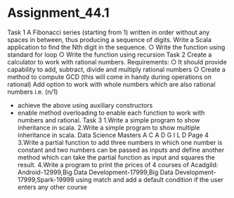 # Assignment_44.1
Task 1
A Fibonacci series (starting from 1) written in order without any spaces in between, thus
producing a sequence of digits.
Write a Scala application to find the Nth digit in the sequence.
○ Write the function using standard for loop
○ Write the function using recursion
Task 2
Create a calculator to work with rational numbers.
Requirements:
○ It should provide capability to add, subtract, divide and multiply rational
numbers
○ Create a method to compute GCD (this will come in handy during operations on
rational)
Add option to work with whole numbers which are also rational numbers i.e. (n/1)
- achieve the above using auxiliary constructors
- enable method overloading to enable each function to work with numbers and rational.
Task 3
1.Write a simple program to show inheritance in scala.
2.Write a simple program to show multiple inheritance in scala.
Data Science Masters
A C A D G I L D Page 4
3.Write a partial function to add three numbers in which one number is constant and two
numbers can be passed as inputs and define another method which can take the partial
function as input and squares the result.
4.Write a program to print the prices of 4 courses of Acadgild: Android-12999,Big Data
Development-17999,Big Data Development-17999,Spark-19999 using match and add a
default condition if the user enters any other course
